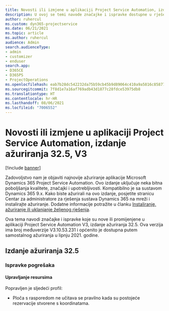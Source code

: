 ```yaml
---
title: Novosti ili izmjene u aplikaciji Project Service Automation, izdanje ažuriranja 32.5, V3
description: U ovoj se temi navode značajke i ispravke dostupne u rješenju Project Service Automation, izdanje ažuriranja 32.5, V3.
author: ruhercul
ms.custom: dyn365-projectservice
ms.date: 06/21/2021
ms.topic: article
ms.author: ruhercul
audience: Admin
search.audienceType:
- admin
- customizer
- enduser
search.app:
- D365CE
- D365PS
- ProjectOperations
ms.openlocfilehash: eab7b28dc542232da75b59cb45b9d89064c410a9a5816c8587783140daf54f46
ms.sourcegitcommit: 7f8d1e7a16af769adb43d1877c28fdce53975db8
ms.translationtype: HT
ms.contentlocale: hr-HR
ms.lasthandoff: 08/06/2021
ms.locfileid: "7006552"
---
```

# <a name="whats-new-or-changed-in-project-service-automation-update-release-325-v3"></a>Novosti ili izmjene u aplikaciji Project Service Automation, izdanje ažuriranja 32.5, V3

[!include [banner](../includes/psa-now-project-operations.md)]

Zadovoljstvo nam je objaviti najnovije ažuriranje aplikacije Microsoft Dynamics 365 Project Service Automation. Ovo izdanje uključuje neka bitna poboljšanja kvalitete, značajki i upotrebljivosti. Kompatibilno je sa sustavom Dynamics 365 9.x. Kako biste ažurirali na ovo izdanje, posjetite stranicu Centar za administratore za rješenja sustava Dynamics 365 na mreži i instalirajte ažuriranje. Dodatne informacije potražite u članku [Instaliranje, ažuriranje ili uklanjanje željenog rješenja](/power-platform/admin/install-remove-preferred-solution).

Ova tema navodi značajke i ispravke koje su nove ili promijenjene u aplikaciji Project Service Automation V3, izdanje ažuriranja 32.5. Ova verzija ima broj međuverzije V3.10.53.231 i općenito je dostupna putem samostalnog ažuriranja u lipnju 2021. godine.

## <a name="update-release-325"></a>Izdanje ažuriranja 32.5

### <a name="bug-fixes"></a>Ispravke pogrešaka

#### <a name="resource-management"></a>Upravljanje resursima

Popravljen je sljedeći profil:

- Ploča s rasporedom ne učitava se pravilno kada su postojeće rezervacije stvorene s koordinatama.

